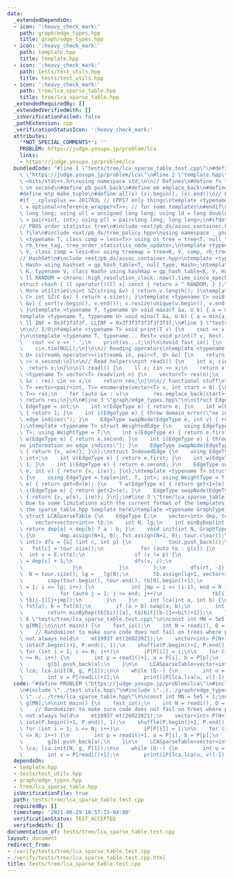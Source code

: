 ```yaml
---
data:
  _extendedDependsOn:
  - icon: ':heavy_check_mark:'
    path: graph/edge_types.hpp
    title: graph/edge_types.hpp
  - icon: ':heavy_check_mark:'
    path: template.hpp
    title: template.hpp
  - icon: ':heavy_check_mark:'
    path: tests/test_utils.hpp
    title: tests/test_utils.hpp
  - icon: ':heavy_check_mark:'
    path: tree/lca_sparse_table.hpp
    title: tree/lca_sparse_table.hpp
  _extendedRequiredBy: []
  _extendedVerifiedWith: []
  _isVerificationFailed: false
  _pathExtension: cpp
  _verificationStatusIcon: ':heavy_check_mark:'
  attributes:
    '*NOT_SPECIAL_COMMENTS*': ''
    PROBLEM: https://judge.yosupo.jp/problem/lca
    links:
    - https://judge.yosupo.jp/problem/lca
  bundledCode: "#line 1 \"tests/tree/lca_sparse_table.test.cpp\"\n#define PROBLEM\
    \ \"https://judge.yosupo.jp/problem/lca\"\n#line 2 \"template.hpp\"\n#include\
    \ <bits/stdc++.h>\nusing namespace std;\n\n// Defines\n#define fs first\n#define\
    \ sn second\n#define pb push_back\n#define eb emplace_back\n#define mpr make_pair\n\
    #define mtp make_tuple\n#define all(x) (x).begin(), (x).end()\n// Basic type definitions\n\
    #if __cplusplus == 201703L // CPP17 only things\ntemplate <typename T> using opt_ref\
    \ = optional<reference_wrapper<T>>; // for some templates\n#endif\nusing ll =\
    \ long long; using ull = unsigned long long; using ld = long double;\nusing pii\
    \ = pair<int, int>; using pll = pair<long long, long long>;\n#ifdef __GNUG__\n\
    // PBDS order statistic tree\n#include <ext/pb_ds/assoc_container.hpp> // Common\
    \ file\n#include <ext/pb_ds/tree_policy.hpp>\nusing namespace __gnu_pbds;\ntemplate\
    \ <typename T, class comp = less<T>> using os_tree = tree<T, null_type, comp,\
    \ rb_tree_tag, tree_order_statistics_node_update>;\ntemplate <typename K, typename\
    \ V, class comp = less<K>> using treemap = tree<K, V, comp, rb_tree_tag, tree_order_statistics_node_update>;\n\
    // HashSet\n#include <ext/pb_ds/assoc_container.hpp>\ntemplate <typename T, class\
    \ Hash> using hashset = gp_hash_table<T, null_type, Hash>;\ntemplate <typename\
    \ K, typename V, class Hash> using hashmap = gp_hash_table<K, V, Hash>;\nconst\
    \ ll RANDOM = chrono::high_resolution_clock::now().time_since_epoch().count();\n\
    struct chash { ll operator()(ll x) const { return x ^ RANDOM; } };\n#endif\n//\
    \ More utilities\nint SZ(string &v) { return v.length(); }\ntemplate <typename\
    \ C> int SZ(C &v) { return v.size(); }\ntemplate <typename C> void UNIQUE(vector<C>\
    \ &v) { sort(v.begin(), v.end()); v.resize(unique(v.begin(), v.end()) - v.begin());\
    \ }\ntemplate <typename T, typename U> void maxa(T &a, U b) { a = max(a, b); }\n\
    template <typename T, typename U> void mina(T &a, U b) { a = min(a, b); }\nconst\
    \ ll INF = 0x3f3f3f3f, LLINF = 0x3f3f3f3f3f3f3f3f;\n#line 3 \"tests/test_utils.hpp\"\
    \n\n// I/O\ntemplate <typename T> void print(T v) {\n    cout << v << '\\n';\n\
    }\n\ntemplate <typename T, typename... Rest> void print(T v, Rest... vs) {\n \
    \   cout << v << ' ';\n    print(vs...);\n}\n\nvoid fast_io() {\n    ios_base::sync_with_stdio(false);\n\
    \    cin.tie(NULL);\n}\n\n// Reading operators\ntemplate <typename T, typename\
    \ U> istream& operator>>(istream& in, pair<T, U> &o) {\n    return in >> o.first\
    \ >> o.second;\n}\n\n// Read helpers\nint readi() {\n    int x; cin >> x;\n  \
    \  return x;\n}\n\nll readl() {\n    ll x; cin >> x;\n    return x;\n}\n\ntemplate\
    \ <typename T> vector<T> readv(int n) {\n    vector<T> res(n);\n    for (auto\
    \ &x : res) cin >> x;\n    return res;\n}\n\n// Functional stuff\ntemplate <typename\
    \ T> vector<pair<int, T>> enumerate(vector<T> v, int start = 0) {\n    vector<pair<int,\
    \ T>> res;\n    for (auto &x : v)\n        res.emplace_back(start++, x);\n   \
    \ return res;\n}\n\n#line 3 \"graph/edge_types.hpp\"\n\nstruct Edge {\n    using\
    \ EdgeType = int;\n    int v(EdgeType e) { return e; }\n    int w(EdgeType e)\
    \ { return 1; }\n    int i(EdgeType e) { throw domain_error(\"no information on\
    \ edge indices\"); }\n    EdgeType swapNode(EdgeType e, int v) { return v; }\n\
    };\ntemplate <typename T> struct WeightedEdge {\n    using EdgeType = pair<int,\
    \ T>; using WeightType = T;\n    int v(EdgeType e) { return e.first; }\n    T\
    \ w(EdgeType e) { return e.second; }\n    int i(EdgeType e) { throw domain_error(\"\
    no information on edge indices\"); }\n    EdgeType swapNode(EdgeType e, int v)\
    \ { return {v, w(e)}; }\n};\nstruct IndexedEdge {\n    using EdgeType = pair<int,\
    \ int>;\n    int v(EdgeType e) { return e.first; }\n    int w(EdgeType e) { return\
    \ 1; }\n    int i(EdgeType e) { return e.second; }\n    EdgeType swapNode(EdgeType\
    \ e, int v) { return {v, i(e)}; }\n};\ntemplate <typename T> struct WeightedIndexedEdge\
    \ {\n    using EdgeType = tuple<int, T, int>; using WeightType = T;\n    int v(EdgeType\
    \ e) { return get<0>(e); }\n    T w(EdgeType e) { return get<1>(e); }\n    int\
    \ i(EdgeType e) { return get<2>(e); }\n    EdgeType swapNode(EdgeType e, int v)\
    \ { return {v, w(e), i(e)}; }\n};\n#line 3 \"tree/lca_sparse_table.hpp\"\n\n//\
    \ Due to some limitations with the current format of the templates, I cannot use\
    \ the sparse_table.hpp template here\ntemplate <typename GraphType, typename EdgeType>\
    \ struct LCASparseTable {\n    EdgeType E;\n    vector<int> dep, tour, fst;\n\
    \    vector<vector<int>> tb;\n    int N, lg;\n    int minByDep(int a, int b) {\
    \ return dep[a] < dep[b] ? a : b; }\n    void init(int N, GraphType &g, int rt)\
    \ {\n        dep.assign(N+1, 0); fst.assign(N+1, 0); tour.clear();\n        function<void(int,\
    \ int)> dfs = [&] (int c, int p) {\n            tour.push_back(c);\n         \
    \   fst[c] = tour.size();\n            for (auto to : g[c]) {\n              \
    \  int v = E.v(to);\n                if (v != p) {\n                    dep[v]\
    \ = dep[c] + 1;\n                    dfs(v, c);\n                    tour.push_back(c);\n\
    \                }\n            }\n        };\n        dfs(rt, -1);\n\n      \
    \  N = tour.size(); lg = __lg(N);\n        tb.assign(lg+1, vector<int>(N+1));\n\
    \        copy(tour.begin(), tour.end(), tb[0].begin()+1);\n        for (auto i\
    \ = 1; i <= lg; i++) {\n            int jmp = 1 << (i-1), end = N - (1<<i) + 1;\n\
    \            for (auto j = 1; j <= end; j++)\n                tb[i][j] = minByDep(tb[i-1][j],\
    \ tb[i-1][j+jmp]);\n        }\n    }\n    int lca(int a, int b) {\n        a =\
    \ fst[a]; b = fst[b];\n        if (a > b) swap(a, b);\n        int bit = __lg(b-a+1);\n\
    \        return minByDep(tb[bit][a], tb[bit][b-(1<<bit)+1]);\n    }\n};\n#line\
    \ 6 \"tests/tree/lca_sparse_table.test.cpp\"\n\nconst int MN = 5e5 + 1;\nvector<int>\
    \ g[MN];\n\nint main() {\n    fast_io();\n    int N = readi(), Q = readi();\n\n\
    \    // Randomizer to make sure code does not fail on trees where par_i < i does\
    \ not always hold\n    mt19937 mt(26022021);\n    vector<int> P(N+1), iP(N+1);\
    \ iota(P.begin()+1, P.end(), 1);\n    shuffle(P.begin()+1, P.end(), mt);\n   \
    \ for (int i = 1; i <= N; i++)\n        iP[P[i]] = i;\n\n    for (int i = 2; i\
    \ <= N; i++) {\n        int p = readi()+1, a = P[i], b = P[p];\n        g[a].push_back(b);\n\
    \        g[b].push_back(a);\n    }\n\n    LCASparseTable<vector<int>[MN], Edge>\
    \ lca; lca.init(N, g, P[1]);\n\n    while (Q--) {\n        int u = P[readi()+1];\n\
    \        int v = P[readi()+1];\n        print(iP[lca.lca(u, v)]-1);\n    }\n}\n"
  code: "#define PROBLEM \"https://judge.yosupo.jp/problem/lca\"\n#include \"../../template.hpp\"\
    \n#include \"../test_utils.hpp\"\n#include \"../../graph/edge_types.hpp\"\n#include\
    \ \"../../tree/lca_sparse_table.hpp\"\n\nconst int MN = 5e5 + 1;\nvector<int>\
    \ g[MN];\n\nint main() {\n    fast_io();\n    int N = readi(), Q = readi();\n\n\
    \    // Randomizer to make sure code does not fail on trees where par_i < i does\
    \ not always hold\n    mt19937 mt(26022021);\n    vector<int> P(N+1), iP(N+1);\
    \ iota(P.begin()+1, P.end(), 1);\n    shuffle(P.begin()+1, P.end(), mt);\n   \
    \ for (int i = 1; i <= N; i++)\n        iP[P[i]] = i;\n\n    for (int i = 2; i\
    \ <= N; i++) {\n        int p = readi()+1, a = P[i], b = P[p];\n        g[a].push_back(b);\n\
    \        g[b].push_back(a);\n    }\n\n    LCASparseTable<vector<int>[MN], Edge>\
    \ lca; lca.init(N, g, P[1]);\n\n    while (Q--) {\n        int u = P[readi()+1];\n\
    \        int v = P[readi()+1];\n        print(iP[lca.lca(u, v)]-1);\n    }\n}\n"
  dependsOn:
  - template.hpp
  - tests/test_utils.hpp
  - graph/edge_types.hpp
  - tree/lca_sparse_table.hpp
  isVerificationFile: true
  path: tests/tree/lca_sparse_table.test.cpp
  requiredBy: []
  timestamp: '2021-06-29 16:57:15-04:00'
  verificationStatus: TEST_ACCEPTED
  verifiedWith: []
documentation_of: tests/tree/lca_sparse_table.test.cpp
layout: document
redirect_from:
- /verify/tests/tree/lca_sparse_table.test.cpp
- /verify/tests/tree/lca_sparse_table.test.cpp.html
title: tests/tree/lca_sparse_table.test.cpp
---
```

